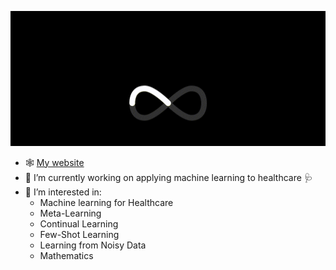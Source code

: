 <p align="center">
  <img width="600" src="https://github.com/alexcapstick/alexcapstick/blob/main/alex-capstick.gif">
</p>


- 🕸️ [My website](https://alexcapstick.github.io)
- 🔭 I’m currently working on applying machine learning to healthcare 🩺
- 🌱 I’m interested in:
  - Machine learning for Healthcare
  - Meta-Learning
  - Continual Learning
  - Few-Shot Learning
  - Learning from Noisy Data
  - Mathematics


<!--
**alexcapstick/alexcapstick** is a ✨ _special_ ✨ repository because its `README.md` (this file) appears on your GitHub profile.

Here are some ideas to get you started:

- 🔭 I’m currently working on ...
- 🌱 I’m currently learning ...
- 👯 I’m looking to collaborate on ...
- 🤔 I’m looking for help with ...
- 💬 Ask me about ...
- 📫 How to reach me: ...
- 😄 Pronouns: ...
- ⚡ Fun fact: ...
-->

